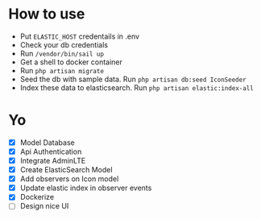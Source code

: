 # How to use

-   Put `ELASTIC_HOST` credentails in .env
-   Check your db credentials
-   Run `/vendor/bin/sail up`
-   Get a shell to docker container
-   Run `php artisan migrate`
-   Seed the db with sample data. Run `php artisan db:seed IconSeeder`
-   Index these data to elasticsearch. Run `php artisan elastic:index-all`

# Yo

-   [x] Model Database
-   [x] Api Authentication
-   [x] Integrate AdminLTE
-   [x] Create ElasticSearch Model
-   [x] Add observers on Icon model
-   [x] Update elastic index in observer events
-   [x] Dockerize
-   [ ] Design nice UI
